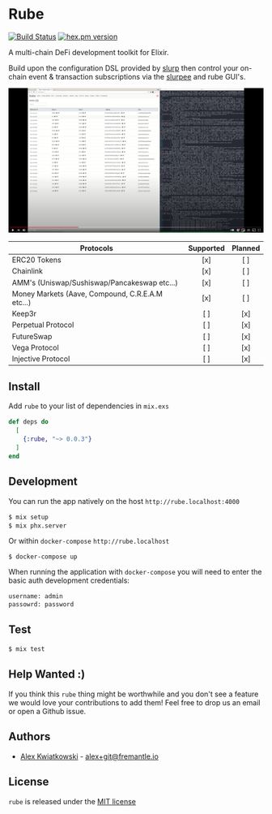 # Rube

[![Build Status](https://github.com/fremantle-industries/rube/workflows/test/badge.svg?branch=main)](https://github.com/fremantle-industries/rube/actions?query=workflow%3Atest)
[![hex.pm version](https://img.shields.io/hexpm/v/rube.svg?style=flat)](https://hex.pm/packages/rube)

A multi-chain DeFi development toolkit for Elixir.

Build upon the configuration DSL provided by [slurp](https://github.com/fremantle-industries/slurp)
then control your on-chain event & transaction subscriptions via the [slurpee](https://github.com/fremantle-industries/slurpee)
and rube GUI's.

[![rube-poc-overview](./docs/rube-poc-overview-thumbnail.png)](https://youtu.be/f2phGFZrh80)

| Protocols                                        | Supported | Planned |
| ------------------------------------------------ | :-------: | :-----: |
| ERC20 Tokens                                     |    [x]    |   [ ]   |
| Chainlink                                        |    [x]    |   [ ]   |
| AMM's (Uniswap/Sushiswap/Pancakeswap etc...)     |    [x]    |   [ ]   |
| Money Markets (Aave, Compound, C.R.E.A.M etc...) |    [x]    |   [ ]   |
| Keep3r                                           |    [ ]    |   [x]   |
| Perpetual Protocol                               |    [ ]    |   [x]   |
| FutureSwap                                       |    [ ]    |   [x]   |
| Vega Protocol                                    |    [ ]    |   [x]   |
| Injective Protocol                               |    [ ]    |   [x]   |

## Install

Add `rube` to your list of dependencies in `mix.exs`

```elixir
def deps do
  [
    {:rube, "~> 0.0.3"}
  ]
end
```

## Development

You can run the app natively on the host `http://rube.localhost:4000`

```bash
$ mix setup
$ mix phx.server
```

Or within `docker-compose` `http://rube.localhost`

```
$ docker-compose up
```

When running the application with `docker-compose` you will need to enter the basic auth development credentials:

```
username: admin
passowrd: password
```

## Test

```bash
$ mix test
```

## Help Wanted :)

If you think this `rube` thing might be worthwhile and you don't see a feature
we would love your contributions to add them! Feel free to drop us an email or open
a Github issue.

## Authors

* [Alex Kwiatkowski](https://github.com/rupurt) - alex+git@fremantle.io

## License

`rube` is released under the [MIT license](./LICENSE.md)

